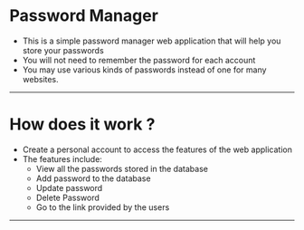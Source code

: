# Password Manager

- This is a simple password manager web application that will help you store your passwords
- You will not need to remember the password for each account
- You may use various kinds of passwords instead of one for many websites.

------

# How does it work ?

- Create a personal account to access the features of the web application
- The features include:
  - View all the passwords stored in the database
  - Add password to the database
  - Update password
  - Delete Password
  - Go to the link provided by the users

------